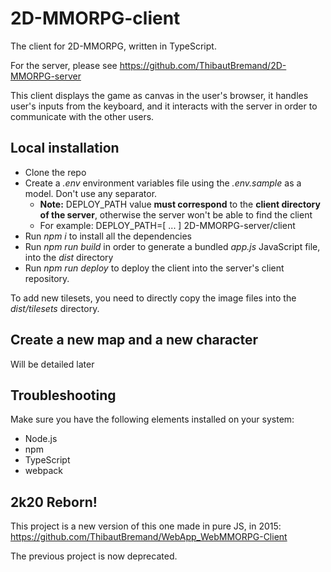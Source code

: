 # 2D-MMORPG-client
The client for 2D-MMORPG, written in TypeScript.

For the server, please see https://github.com/ThibautBremand/2D-MMORPG-server

This client displays the game as canvas in the user's browser, it handles user's inputs from the keyboard, and it interacts with the server in order to communicate with the other users.

## Local installation

- Clone the repo
- Create a *.env* environment variables file using the *.env.sample* as a model. Don't use any separator.
  - **Note:** DEPLOY_PATH value **must correspond** to the **client directory of the server**, otherwise the server won't be able to find the client
  - For example: DEPLOY_PATH=[ ... ] 2D-MMORPG-server/client
- Run *npm i* to install all the dependencies
- Run *npm run build* in order to generate a bundled *app.js* JavaScript file, into the *dist* directory
- Run *npm run deploy* to deploy the client into the server's client repository.

To add new tilesets, you need to directly copy the image files into the *dist/tilesets* directory.

## Create a new map and a new character
Will be detailed later

## Troubleshooting

Make sure you have the following elements installed on your system:
- Node.js
- npm
- TypeScript
- webpack

## 2k20 Reborn!
This project is a new version of this one made in pure JS, in 2015:
https://github.com/ThibautBremand/WebApp_WebMMORPG-Client

The previous project is now deprecated.